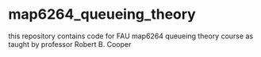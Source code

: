 # map6264_queueing_theory
this repository contains code for FAU map6264 queueing theory course as taught by professor Robert B. Cooper
